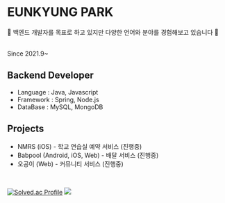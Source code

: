 # EUNKYUNG PARK

🌱  백엔드 개발자를 목표로 하고 있지만 다양한 언어와 분야를 경험해보고 있습니다  🌱

<br>
Since 2021.9~

## Backend Developer

- Language : Java, Javascript
- Framework : Spring, Node.js
- DataBase : MySQL, MongoDB

## Projects

- NMRS (iOS) - 학교 연습실 예약 서비스 (진행중)
- Babpool (Android, iOS, Web) - 배달 서비스 (진행중)
- 오공이 (Web) - 커뮤니티 서비스 (진행중)

<br>

<div align="start">


[![Solved.ac Profile](http://mazassumnida.wtf/api/v2/generate_badge?boj=dmsrud1501222)](https://solved.ac/dmsrud1501222/) <img src="http://mazandi.herokuapp.com/api?handle=dmsrud1501222&theme=dark"/>

<!--
**Coster97/Coster97** is a ✨ _special_ ✨ repository because its `README.md` (this file) appears on your GitHub profile.

Here are some ideas to get you started:

- 🔭 I’m currently working on ...
- 🌱 I’m currently learning ...
- 👯 I’m looking to collaborate on ...
- 🤔 I’m looking for help with ...
- 💬 Ask me about ...
- 📫 How to reach me: ...
- 😄 Pronouns: ...
- ⚡ Fun fact: ...
-->
